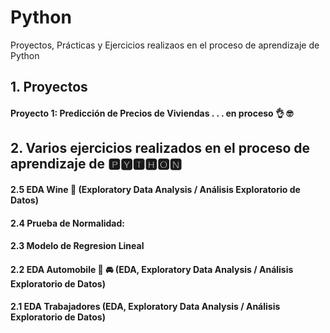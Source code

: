 # Python
 Proyectos, Prácticas y Ejercicios realizaos en el proceso de aprendizaje de Python 

## 1. Proyectos

#### Proyecto 1: Predicción de Precios de Viviendas . . . en proceso 👌 🤓



## 2. Varios ejercicios realizados en el proceso de aprendizaje de 🅿🆈🆃🅷🅾🅽

#### 2.5 EDA Wine 🍷 (Exploratory Data Analysis / Análisis Exploratorio de Datos)

#### 2.4 Prueba de Normalidad: 

#### 2.3 Modelo de Regresion Lineal

#### 2.2 EDA Automobile 🚗 🚘 (EDA, Exploratory Data Analysis / Análisis Exploratorio de Datos)

#### 2.1 EDA Trabajadores (EDA, Exploratory Data Analysis / Análisis Exploratorio de Datos)
